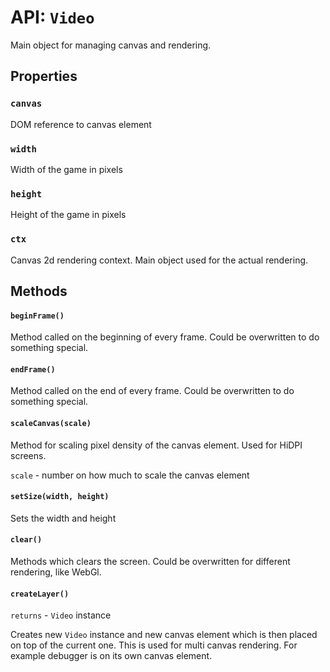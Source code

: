 # API: `Video`

Main object for managing canvas and rendering.

Properties
----------

### `canvas`

DOM reference to canvas element

### `width`

Width of the game in pixels

### `height`

Height of the game in pixels

### `ctx`

Canvas 2d rendering context. Main object used for the actual rendering.

Methods
-------

#### `beginFrame()`

Method called on the beginning of every frame. Could be overwritten to do something special.

#### `endFrame()`

Method called on the end of every frame. Could be overwritten to do something special.

#### `scaleCanvas(scale)`

Method for scaling pixel density of the canvas element. Used for HiDPI screens.

`scale` - number on how much to scale the canvas element

#### `setSize(width, height)`

Sets the width and height

#### `clear()`

Methods which clears the screen. Could be overwritten for different rendering, like WebGl.

#### `createLayer()`

`returns` - `Video` instance

Creates new `Video` instance and new canvas element which is then placed on top
of the current one. This is used for multi canvas rendering. For example
debugger is on its own canvas element.
